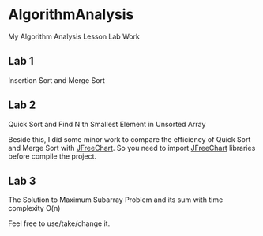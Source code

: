 # AlgorithmAnalysis
My Algorithm Analysis Lesson Lab Work


## Lab 1
Insertion Sort and Merge Sort


## Lab 2
Quick Sort and Find N'th Smallest Element in Unsorted Array


Beside this, I did some minor work to compare the efficiency of Quick Sort and Merge Sort with [JFreeChart](https://github.com/jfree/jfreechart).
So you need to import [JFreeChart](https://github.com/jfree/jfreechart) libraries before compile the project.




## Lab 3
The Solution to Maximum Subarray Problem and its sum with time complexity O(n)




Feel free to use/take/change it.

